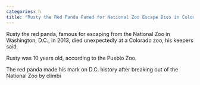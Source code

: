 ```yaml
---
categories: h
title: "Rusty the Red Panda Famed for National Zoo Escape Dies in Colorado"
---
```


Rusty the red panda, famous for escaping from the National Zoo in Washington, D.C., in 2013, died unexpectedly at a Colorado zoo, his keepers said.



Rusty was 10 years old, according to the Pueblo Zoo.



The red panda made his mark on D.C. history after breaking out of the National Zoo by climbi